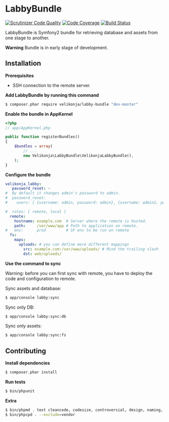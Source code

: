 # LabbyBundle

[![Scrutinizer Code Quality](https://scrutinizer-ci.com/g/matejvelikonja/LabbyBundle/badges/quality-score.png?b=master)](https://scrutinizer-ci.com/g/matejvelikonja/LabbyBundle/?branch=master)
[![Code Coverage](https://scrutinizer-ci.com/g/matejvelikonja/LabbyBundle/badges/coverage.png?b=master)](https://scrutinizer-ci.com/g/matejvelikonja/LabbyBundle/?branch=master)
[![Build Status](https://travis-ci.org/matejvelikonja/LabbyBundle.svg?branch=master)](https://travis-ci.org/matejvelikonja/LabbyBundle)

LabbyBundle is Symfony2 bundle for retrieving database and assets from one stage to another.

**Warning** Bundle is in early stage of development.

## Installation

**Prerequisites**

* SSH connection to the remote server.

**Add LabbyBundle by running this command**

```bash
$ composer.phar require velikonja/labby-bundle "dev-master"
```

**Enable the bundle in AppKernel**

```php
<?php
// app/AppKernel.php

public function registerBundles()
{
    $bundles = array(
        // ...
        new Velikonja\LabbyBundle\VelikonjaLabbyBundle(),
    );
}
```

**Configure the bundle**

```yml
velikonja_labby:
   password_reset: ~
#  By default it changes admin's password to admin.
#  password_reset:
#    users: [ {username: admin, password: admin}, {username: admin2, password: admin2} ]

#  roles: [ remote, local ]
  remote:
    hostname: example.com  # Server where the remote is hosted. 
    path:     /var/www/app # Path to application on remote.
#   env:      prod         # SF env to be run on remote
  fs:
    maps:
      uploads: # you can define more different mappings
        src: example.com:/var/www/uploads/ # Mind the trailing slash
        dst: web/uploads/
```

**Use the command to sync**

Warning: before you can first sync with remote, you have to deploy the code and configuration to remote.

Sync assets and database:
```bash
$ app/console labby:sync
```

Sync only DB:
```bash
$ app/console labby:sync:db
```
Sync only assets:
```bash
$ app/console labby:sync:fs
```

## Contributing

**Install dependencies**

```bash
$ composer.phar install
```

**Run tests**

```bash
$ bin/phpunit
```

**Extra**

```bash
$ bin/phpmd . text cleancode, codesize, controversial, design, naming, unusedcode --exclude vendor/
$ bin/phpcpd . --exclude=vendor
```
